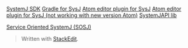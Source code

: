 [SystemJ SDK](https://github.com/davidhjp/systemj-release/)
[Gradle for SysJ](https://github.com/davidhjp/systemj-gradle-project)
[Atom editor plugin for SysJ](https://github.com/davidhjp/sysj)
[Atom editor plugin for SysJ (not working with new version Atom)](https://github.com/arrayoutofbounds/)
[SystemJAPI lib](http://davidhjp.github.io/sysjnetapi/)

[Service Oriented SystemJ (SOSJ)](https://github.com/blasty3/SOSJ)
> Written with [StackEdit](https://stackedit.io/).
<!--stackedit_data:
eyJoaXN0b3J5IjpbLTI5NzQ2MTM4LC0yMDMxMjM1MDM5LC02MD
I0NzU5NF19
-->
